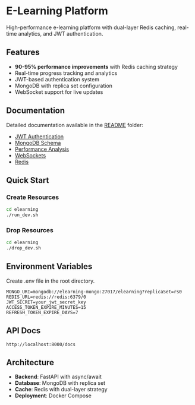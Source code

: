 # E-Learning Platform

High-performance e-learning platform with dual-layer Redis caching, real-time analytics, and JWT authentication.

## Features
- **90-95% performance improvements** with Redis caching strategy
- Real-time progress tracking and analytics
- JWT-based authentication system
- MongoDB with replica set configuration
- WebSocket support for live updates

## Documentation
Detailed documentation available in the [README](./README/) folder:
- [JWT Authentication](./README/JWT_AUTH_README.md)
- [MongoDB Schema](./README/MONGODB_SCHEMA_DOCUMENTATION.md)
- [Performance Analysis](./README/PERFORMANCE_ANALYSIS_README.md)
- [WebSockets](./README/WEBSOCKETS_README.md)
- [Redis](./README/REDIS_CACHING_STRATEGY_DOCUMENTATION.md)

## Quick Start

### Create Resources
```bash
cd elearning
./run_dev.sh
```

### Drop Resources
```bash
cd elearning
./drop_dev.sh
```

## Environment Variables

Create .env file in the root directory.
```env
MONGO_URI=mongodb://elearning-mongo:27017/elearning?replicaSet=rs0
REDIS_URL=redis://redis:6379/0
JWT_SECRET=your_jwt_secret_key
ACCESS_TOKEN_EXPIRE_MINUTES=15
REFRESH_TOKEN_EXPIRE_DAYS=7
```

## API Docs
```url
http://localhost:8000/docs
```

## Architecture
- **Backend**: FastAPI with async/await
- **Database**: MongoDB with replica set
- **Cache**: Redis with dual-layer strategy
- **Deployment**: Docker Compose